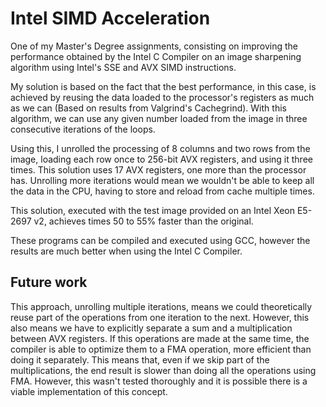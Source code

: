 # Intel SIMD Acceleration
One of my Master's Degree assignments, consisting on improving the performance obtained by the Intel C Compiler on an image sharpening algorithm 
using Intel's SSE and AVX SIMD instructions.

My solution is based on the fact that the best performance, in this case, is achieved by reusing the data loaded to the processor's registers as 
much as we can (Based on results from Valgrind's Cachegrind). With this algorithm, we can use any given number loaded from the image in three 
consecutive iterations of the loops. 

Using this, I unrolled the processing of 8 columns and two rows from the image, loading each row once to 256-bit AVX registers, and using it three 
times. This solution uses 17 AVX registers, one more than the processor has. Unrolling more iterations would mean we wouldn't be able to keep all 
the data in the CPU, having to store and reload from cache multiple times.

This solution, executed with the test image provided on an Intel Xeon E5-2697 v2, achieves times 50 to 55% faster than the original.

These programs can be compiled and executed using GCC, however the results are much better when using the Intel C Compiler.

## Future work
This approach, unrolling multiple iterations, means we could theoretically reuse part of the operations from one iteration to the next. However, 
this also means we have to explicitly separate a sum and a multiplication between AVX registers. If this operations are made at the same time, 
the compiler is able to optimize them to a FMA operation, more efficient than doing it separately. This means that, even if we skip part of the 
multiplications, the end result is slower than doing all the operations using FMA. However, this wasn't tested thoroughly and it is possible 
there is a viable implementation of this concept.
